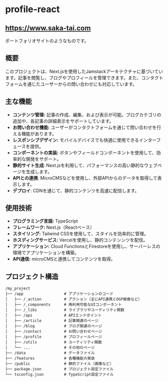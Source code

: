 # profile-react

## https://www.saka-tai.com

ポートフォリオサイトのようなものです。

## 概要

このプロジェクトは、Next.jsを使用したJamstackアーキテクチャに基づいています。記事を閲覧し、ブログやプロフィールを管理できます。また、コンタクトフォームを通じたユーザーからの問い合わせにも対応しています。

## 主な機能

- **コンテンツ管理:** 記事の作成、編集、および表示が可能。ブログカテゴリの追加や、各記事の詳細表示をサポートしています。
- **お問い合わせ機能:** ユーザーがコンタクトフォームを通じて問い合わせを行える機能があります。
- **レスポンシブデザイン:** モバイルデバイスでも快適に使用できるインターフェースを提供。
- **コンポーネントの実装:** ボタンやフィールドコンポーネントを使用して、効率的な開発をサポート。
- **静的サイト生成**: Next.jsを利用して、パフォーマンスの高い静的なウェブページを生成します。
- **APIとの連携**: MicroCMSなどを使用し、外部APIからのデータを取得して表示します。
- **デプロイ**: CDNを通じて、静的コンテンツを高速に配信します。

## 使用技術

- **プログラミング言語:** TypeScript
- **フレームワーク:** Next.js（Reactベース）
- **スタイリング:** Tailwind CSSを使用して、スタイルを効率的に管理。
- **ホスディングサービス:** Vercelを使用し、静的コンテンンツを配信。
- **アプリケーション:** Cloud FunctionsとFirestoreを使用し、サーバーレスの環境でアプリケーションを構築。
- **API通信:** microCMSと連携してコンテンツを取得。

## プロジェクト構造

```
/my_project
├── /app                  # アプリケーションのコード
│   ├── /_action          # アクション（主にAPI連携とOGP画像など）
│   ├── /_components      # 再利用可能なUIコンポーネント
│   ├── /_libs            # ライブラリやユーティリティ関数
│   ├── /api              # APIエンドポイント
│   ├── /article          # 記事関連のページ
│   ├── /blog             # ブログ関連のページ
│   ├── /contact          # お問い合わせページ
│   ├── /profile          # プロフィールページ
│   ├── /utils            # ユーティリティ関数
│   └── ...               # その他のページ
├── /data                 # データファイル
├── /features             # 各種機能の実装
├── /public               # 静的ファイル（画像など）
├── package.json          # プロジェクト設定ファイル
└── tsconfig.json         # TypeScript設定ファイル
```

